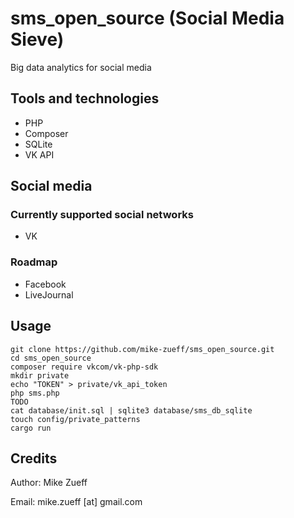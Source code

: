 # sms_open_source (Social Media Sieve)
Big data analytics for social media

## Tools and technologies
- PHP
- Composer
- SQLite
- VK API

## Social media

### Currently supported social networks
- VK

### Roadmap
- Facebook
- LiveJournal

## Usage
```
git clone https://github.com/mike-zueff/sms_open_source.git
cd sms_open_source
composer require vkcom/vk-php-sdk
mkdir private
echo "TOKEN" > private/vk_api_token
php sms.php
TODO
cat database/init.sql | sqlite3 database/sms_db_sqlite
touch config/private_patterns
cargo run
```

## Credits
Author: Mike Zueff

Email: mike.zueff [at] gmail.com

